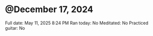 # @December 17, 2024

Full date: May 11, 2025 8:24 PM
Ran today: No
Meditated: No
Practiced guitar: No